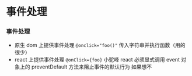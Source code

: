 # 事件处理

### 事件处理

- 原生 dom 上提供事件处理 `@onclick="foo()"` 传入字符串并执行函数（用的很少）
- react 上提供事件处理 `@onClick={foo}` 小驼峰
  react 必须显式调用 event 对象上的 preventDefault 方法来阻止事件的默认行为
  如果想不
